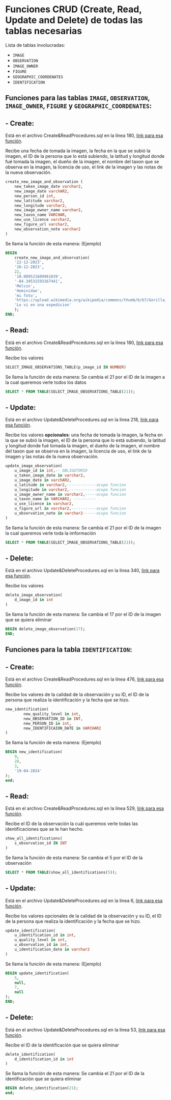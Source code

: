 # Funciones CRUD (Create, Read, Update and Delete) de todas las tablas necesarias

Lista de tablas involucradas:

- `IMAGE`
- `OBSERVATION`
- `IMAGE_OWNER`
- `FIGURE`
- `GEOGRAPHIC_COORDENATES`
- `IDENTIFICATION`

## Funciones para las tablas `IMAGE`, `OBSERVATION`, `IMAGE_OWNER`, `FIGURE` y `GEOGRAPHIC_COORDENATES`:

## - Create:
Está en el archivo Create&ReadProcedures.sql en la línea 180, [link para esa función](Create&ReadProcedures.sql#L180).

Recibe una fecha de tomada la imagen, la fecha en la que se subió la imagen, el ID de la persona que lo está subiendo, la latitud y longitud donde fué tomada la imagen, el dueño de la imagen, el nombre del taxon que se observa en la imagen, la licencia de uso, el link de la imagen y las notas de la nueva observación.

```sql
create_new_image_and_observation (
    new_taken_image_date varchar2,
    new_image_date varchAR2,
    new_person_id int,
    new_latitude varchar2,
    new_longitude varchar2,
    new_image_owner_name varchar2,
    new_taxon_name VARCHAR, 
    new_use_licence varchar2,
    new_figure_url varchar2,
    new_observation_note varchar2
)
```
Se llama la función de esta manera: (Ejemplo)
```sql
BEGIN
    create_new_image_and_observation(
    '22-12-2023',
    '26-12-2023',
    22,
    '10.089521609961039',
    '-84.34531593167441',
    'Melvin',
    'Hominidae',
    'mi foto',
    'https://upload.wikimedia.org/wikipedia/commons/thumb/b/b7/Gorilla_gorilla_gorilla12.jpg/500px-Gorilla_gorilla_gorilla12.jpg',
    'Lo vi en una expedicion'
    );
END;
```

## - Read:
Está en el archivo Create&ReadProcedures.sql en la línea 180, [link para esa función](Create&ReadProcedures.sql#L80).

Recibe los valores 
```sql
SELECT_IMAGE_OBSERVATIONS_TABLE(p_image_id IN NUMBER)
```
Se llama la función de esta manera: Se cambia el 21 por el ID de la imagen a la cual queremos verle todos los datos
```sql
SELECT * FROM TABLE(SELECT_IMAGE_OBSERVATIONS_TABLE(21));
```

## - Update:
Está en el archivo Update&DeleteProcedures.sql en la línea 218, [link para esa función](Update&DeleteProcedures.sql#L218).

Recibe los valores **opcionales**: una fecha de tomada la imagen, la fecha en la que se subió la imagen, el ID de la persona que lo está subiendo, la latitud y longitud donde fué tomada la imagen, el dueño de la imagen, el nombre del taxon que se observa en la imagen, la licencia de uso, el link de la imagen y las notas de la nueva observación.
```sql
update_image_observation(
    u_image_id in int,-- OBLIGATORIO
    u_taken_image_date in varchar2,
    u_image_date in varchAR2,
    u_latitude in varchar2,-------------ocupa funcion
    u_longitude in varchar2,------------ocupa funcion
    u_image_owner_name in varchar2,-----ocupa funcion
    u_taxon_name in VARCHAR2, ----------
    u_use_licence in varchar2,
    u_figure_url in varchar2,-----------ocupa funcion
    u_observation_note in varchar2------ocupa funcion
)
```
Se llama la función de esta manera: Se cambia el 21 por el ID de la imagen la cual queremos verle toda la imformación
```sql
SELECT * FROM TABLE(SELECT_IMAGE_OBSERVATIONS_TABLE(21));
```

## - Delete:
Está en el archivo Update&DeleteProcedures.sql en la línea 340, [link para esa función](Update&DeleteProcedures.sql#L340).


Recibe los valores 
```sql
delete_image_observation(
    d_image_id in int
)
```
Se llama la función de esta manera: Se cambia el 17 por el ID de la imagen que se quiera eliminar 
```sql
BEGIN delete_image_observation(17);
END;
```




## Funciones para la tabla `IDENTIFICATION`:

## - Create:
Está en el archivo Create&ReadProcedures.sql en la línea 476, [link para esa función](Create&ReadProcedures.sql#L476).

Recibe los valores de la calidad de la observación y su ID, el ID de la persona que realiza la identificación y la fecha que se hizo.
```sql
new_identification(
        new_quality_level in int,
        new_OBSERVATION_ID in INT,
        new_PERSON_ID in int,
        new_IDENTIFICAION_DATE in VARCHAR2
)
```
Se llama la función de esta manera: (Ejemplo)
```sql
BEGIN new_identification(
    9,
    28,
    3,
    '19-04-2024'
);
end;
```

## - Read:
Está en el archivo Create&ReadProcedures.sql en la línea 529, [link para esa función](Create&ReadProcedures.sql#L529).

Recibe el ID de la observación la cuál queremos verle todas las identificaciones que se le han hecho.
```sql
show_all_identifications(
    s_observation_id IN INT
)
```
Se llama la función de esta manera: Se cambia el 5 por el ID de la observación
```sql
SELECT * FROM TABLE(show_all_identifications(5));
```

## - Update:
Está en el archivo Update&DeleteProcedures.sql en la línea 6, [link para esa función](Update&DeleteProcedures.sql#L6).

Recibe los valores opcionales de la calidad de la observación y su ID, el ID de la persona que realiza la identificación y la fecha que se hizo.
```sql
update_identification(
    u_identification_id in int,
    u_quality_level in int,
    u_observation_id in int,
    u_identification_date in varchar2
)
```

Se llama la función de esta manera: (Ejemplo) 
```sql
BEGIN update_identification(
    5,
    null,
    7,
    null
);
END;
```

## - Delete:
Está en el archivo Update&DeleteProcedures.sql en la línea 53, [link para esa función](Update&DeleteProcedures.sql#L53).


Recibe el ID de la identificación que se quiera eliminar
```sql
delete_identification(
    d_identification_id in int
)
```
Se llama la función de esta manera: Se cambia el 21 por el ID de la identificación que se quiera eliminar
```sql
BEGIN delete_identification(21); 
end;
```
